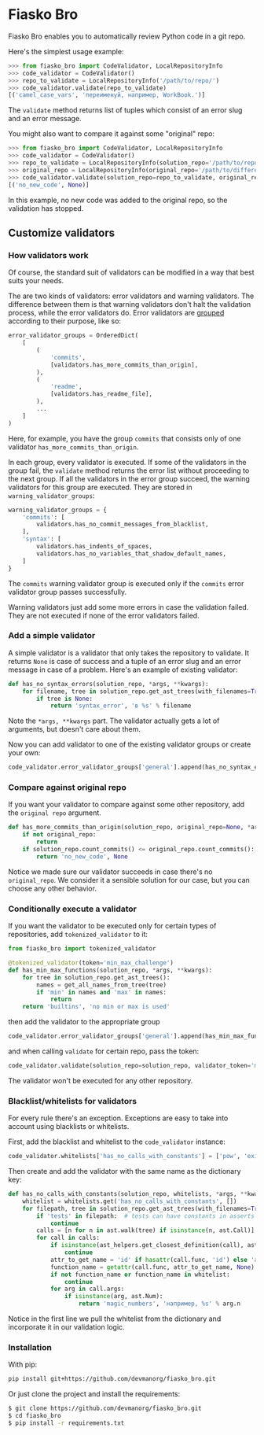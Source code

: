 # Fiasko Bro

Fiasko Bro enables you to automatically review Python code in a git repo.

Here's the simplest usage example:

```python
>>> from fiasko_bro import CodeValidator, LocalRepositoryInfo
>>> code_validator = CodeValidator()
>>> repo_to_validate = LocalRepositoryInfo('/path/to/repo/')
>>> code_validator.validate(repo_to_validate)
[('camel_case_vars', 'переименуй, например, WorkBook.')]
```
The `validate` method returns list of tuples which consist of an error slug and an error message.

You might also want to compare it against some "original" repo:
```python
>>> from fiasko_bro import CodeValidator, LocalRepositoryInfo
>>> code_validator = CodeValidator()
>>> repo_to_validate = LocalRepositoryInfo(solution_repo='/path/to/repo/')
>>> original_repo = LocalRepositoryInfo(original_repo='/path/to/different/repo/')
>>> code_validator.validate(solution_repo=repo_to_validate, original_repo=original_repo)
[('no_new_code', None)]
```
In this example, no new code was added to the original repo, so the validation has stopped.

## Customize validators
### How validators work
Of course, the standard suit of validators can be modified in a way that best suits your needs.

The are two kinds of validators: error validators and warning validators.
The difference between them is that warning validators don't halt the validation process, while the error validators do.
Error validators are [grouped](https://github.com/devmanorg/fiasko_bro/blob/master/fiasko_bro/code_validator.py#L133) according to their purpose, like so:
```python
error_validator_groups = OrderedDict(
    [
        (
            'commits',
            [validators.has_more_commits_than_origin],
        ),
        (
            'readme',
            [validators.has_readme_file],
        ),
        ...
    ]
)
```
Here, for example, you have the group `commits` that consists only of one validator `has_more_commits_than_origin`.

In each group, every validator is executed.
If some of the validators in the group fail, the `validate` method returns the error list without proceeding to the next group.
If all the validators in the error group succeed, the warning validators for this group are executed.
They are stored in `warning_validator_groups`:
```python
warning_validator_groups = {
    'commits': [
        validators.has_no_commit_messages_from_blacklist,
    ],
    'syntax': [
        validators.has_indents_of_spaces,
        validators.has_no_variables_that_shadow_default_names,
    ]
}
```
The `commits` warning validator group is executed only if the `commits` error validator group passes successfully.

Warning validators just add some more errors in case the validation failed.
They are not executed if none of the error validators failed.

### Add a simple validator
A simple validator is a validator that only takes the repository to validate. It returns `None` is case of success
and a tuple of an error slug and an error message in case of a problem. Here's an example of existing validator:
```python
def has_no_syntax_errors(solution_repo, *args, **kwargs):
    for filename, tree in solution_repo.get_ast_trees(with_filenames=True):
        if tree is None:
            return 'syntax_error', 'в %s' % filename
```
Note the `*args, **kwargs` part. The validator actually gets a lot of arguments, but doesn't care about them.

Now you can add validator to one of the existing validator groups or create your own:
```python
code_validator.error_validator_groups['general'].append(has_no_syntax_errors)
```

### Compare against original repo
If you want your validator to compare against some other repository, add the `original repo` argument.
```python
def has_more_commits_than_origin(solution_repo, original_repo=None, *args, **kwargs):
    if not original_repo:
        return
    if solution_repo.count_commits() <= original_repo.count_commits():
        return 'no_new_code', None
```
Notice we made sure our validator succeeds in case there's no `original_repo`.
We consider it a sensible solution for our case, but you can choose any other behavior.

### Conditionally execute a validator
If you want the validator to be executed only for certain types of repositories, add `tokenized_validator` to it:

```python
from fiasko_bro import tokenized_validator

@tokenized_validator(token='min_max_challenge')
def has_min_max_functions(solution_repo, *args, **kwargs):
    for tree in solution_repo.get_ast_trees():
        names = get_all_names_from_tree(tree)
        if 'min' in names and 'max' in names:
            return
    return 'builtins', 'no min or max is used'
```

then add the validator to the appropriate group
```python
code_validator.error_validator_groups['general'].append(has_min_max_functions)
```
and when calling `validate` for certain repo, pass the token:
```python
code_validator.validate(solution_repo=solution_repo, validator_token='min_max_challenge')
```
The validator won't be executed for any other repository.

### Blacklist/whitelists for validators
For every rule there's an exception. Exceptions are easy to take into account using blacklists or whitelists.

First, add the blacklist and whitelist to the `code_validator` instance:
```python
code_validator.whitelists['has_no_calls_with_constants'] = ['pow', 'exit']
```
Then create and add the validator with the same name as the dictionary key:
```python
def has_no_calls_with_constants(solution_repo, whitelists, *args, **kwargs):
    whitelist = whitelists.get('has_no_calls_with_constants', [])
    for filepath, tree in solution_repo.get_ast_trees(with_filenames=True):
        if 'tests' in filepath:  # tests can have constants in asserts
            continue
        calls = [n for n in ast.walk(tree) if isinstance(n, ast.Call)]
        for call in calls:
            if isinstance(ast_helpers.get_closest_definition(call), ast.ClassDef):  # for case of id = db.String(256)
                continue
            attr_to_get_name = 'id' if hasattr(call.func, 'id') else 'attr'
            function_name = getattr(call.func, attr_to_get_name, None)
            if not function_name or function_name in whitelist:
                continue
            for arg in call.args:
                if isinstance(arg, ast.Num):
                    return 'magic_numbers', 'например, %s' % arg.n
```
Notice in the first line we pull the whitelist from the dictionary and incorporate it in our validation logic.

### Installation

With pip:
```bash
pip install git+https://github.com/devmanorg/fiasko_bro.git
```

Or just clone the project and install the requirements:
```bash
$ git clone https://github.com/devmanorg/fiasko_bro.git
$ cd fiasko_bro
$ pip install -r requirements.txt
```
